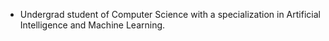 - Undergrad student of Computer Science with a specialization in Artificial Intelligence and Machine Learning.

<!---
AkiraTakizawa0/AkiraTakizawa0 is a ✨ special ✨ repository because its `README.md` (this file) appears on your GitHub profile.
You can click the Preview link to take a look at your changes.
--->
